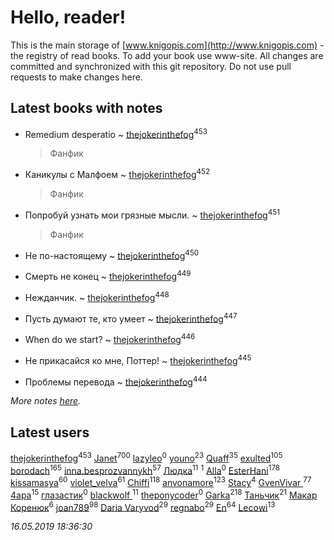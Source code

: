 # Hello, reader!
This is the main storage of [www.knigopis.com](http://www.knigopis.com) - the registry of read books.
To add your book use www-site. All changes are committed and synchronized with this git repository.
Do not use pull requests to make changes here.


## Latest books with notes
* Remedium desperatio ~ [thejokerinthefog](users/317/317244423-vkontakte)<sup>453</sup>
    > Фанфик

* Каникулы с Малфоем ~ [thejokerinthefog](users/317/317244423-vkontakte)<sup>452</sup>
    > Фанфик

* Попробуй узнать мои грязные мысли. ~ [thejokerinthefog](users/317/317244423-vkontakte)<sup>451</sup>
    > Фанфик

* Не по-настоящему ~ [thejokerinthefog](users/317/317244423-vkontakte)<sup>450</sup>

* Смерть не конец ~ [thejokerinthefog](users/317/317244423-vkontakte)<sup>449</sup>

* Нежданчик. ~ [thejokerinthefog](users/317/317244423-vkontakte)<sup>448</sup>

* Пусть думают те, кто умеет ~ [thejokerinthefog](users/317/317244423-vkontakte)<sup>447</sup>

* When do we start? ~ [thejokerinthefog](users/317/317244423-vkontakte)<sup>446</sup>

* Не прикасайся ко мне, Поттер! ~ [thejokerinthefog](users/317/317244423-vkontakte)<sup>445</sup>

* Проблемы перевода ~ [thejokerinthefog](users/317/317244423-vkontakte)<sup>444</sup>


_More notes [here](latest_books_with_notes.md)._


## Latest users
[thejokerinthefog](users/317/317244423-vkontakte)<sup>453</sup> 
[Janet](users/108/108113656204404967440-google)<sup>700</sup> 
[lazyleo](users/116/116845519572391639637-google)<sup>0</sup> 
[youno](users/302/302928912-vkontakte)<sup>23</sup> 
[Quaff](users/122/12267158-vkontakte)<sup>35</sup> 
[exulted](users/100/100599204551896265722-google)<sup>105</sup> 
[borodach](users/157/15706320-vkontakte)<sup>165</sup> 
[inna.besprozvannykh](users/733/73323849-yandex)<sup>57</sup> 
[Людка](users/111/111038749-vkontakte)<sup>11</sup> 
[](users/114/114792281744850455512-google)<sup>1</sup> 
[Alla](users/103/103352250712959229257-google)<sup>0</sup> 
[EsterHani](users/305/30558181-vkontakte)<sup>178</sup> 
[kissamasya](users/684/68439978-vkontakte)<sup>60</sup> 
[violet_velva](users/116/116961712580551399099-google)<sup>61</sup> 
[Chiffi](users/105/105831994080785626680-google)<sup>118</sup> 
[anvonamore](users/595/5957175-vkontakte)<sup>123</sup> 
[Stacy](users/309/30902475-vkontakte)<sup>4</sup> 
[GvenVivar ](users/158/158266434925901-facebook)<sup>77</sup> 
[4apa](users/117/117392596378069249667-google)<sup>15</sup> 
[глазастик](users/115/115257673890455357280-google)<sup>0</sup> 
[blackwolf ](users/236/236639644-vkontakte)<sup>11</sup> 
[theponycoder](users/195/195144442-vkontakte)<sup>0</sup> 
[Garka](users/115/115753719718250012620-google)<sup>218</sup> 
[Таньчик](users/209/2096581563762610-facebook)<sup>21</sup> 
[Макар Коренюк](users/126/126368737-vkontakte)<sup>6</sup> 
[joan789](users/240/2401650-vkontakte)<sup>98</sup> 
[Daria Varyvod](users/829/829893410524253-facebook)<sup>29</sup> 
[regnabo](users/870/870059322-yandex)<sup>29</sup> 
[En](users/333/333646551-vkontakte)<sup>64</sup> 
[Lecowi](users/521/521873425-vkontakte)<sup>13</sup> 


_16.05.2019 18:36:30_
